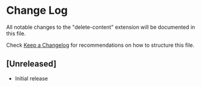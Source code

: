 # Change Log

All notable changes to the "delete-content" extension will be documented in this file.

Check [Keep a Changelog](http://keepachangelog.com/) for recommendations on how to structure this file.

## [Unreleased]

- Initial release